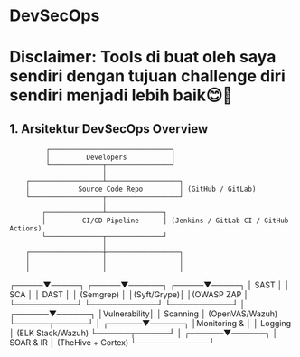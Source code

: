 # DevSecOps
# Disclaimer: Tools di buat oleh saya sendiri dengan tujuan challenge diri sendiri menjadi lebih baik😊🙏

## 1. Arsitektur DevSecOps Overview

             ┌──────────────────────────────┐
             │         Developers           │
             └─────────────┬────────────────┘
                           │
        ┌──────────────────┴──────────────────┐
        │            Source Code Repo         │ (GitHub / GitLab)
        └──────────────────┬──────────────────┘
                           │
            ┌──────────────┴──────────────┐
            │         CI/CD Pipeline      │ (Jenkins / GitLab CI / GitHub Actions)
            └──────────────┬──────────────┘
                           │
        ┌──────────────────┼──────────────────┐
        │                  │                  │
        │                  │                  │
  ┌─────▼─────┐      ┌─────▼──────┐     ┌─────▼─────┐
  │    SAST   │      │    SCA     │     │    DAST   │
  │ (Semgrep) │      │(Syft/Grype)│     │(OWASP ZAP │
  └───────────┘      └────────────┘     └───────────┘
                           │
                    ┌──────▼──────┐
                    │Vulnerability│
                    │   Scanning  │ (OpenVAS/Wazuh)
                    └──────┬──────┘
                           │
                    ┌──────▼──────┐
                    │Monitoring & │
                    │   Logging   │ (ELK Stack/Wazuh)
                    └──────┬──────┘
                           │
                    ┌──────▼──────┐
                    │ SOAR & IR   │ (TheHive + Cortex)
                    └─────────────┘

